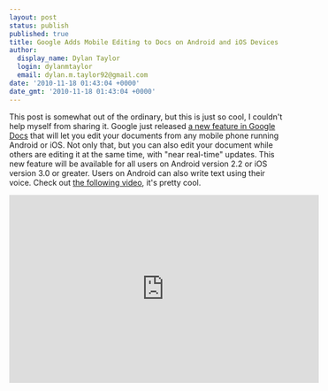 ```yaml
---
layout: post
status: publish
published: true
title: Google Adds Mobile Editing to Docs on Android and iOS Devices
author:
  display_name: Dylan Taylor
  login: dylanmtaylor
  email: dylan.m.taylor92@gmail.com
date: '2010-11-18 01:43:04 +0000'
date_gmt: '2010-11-18 01:43:04 +0000'
---
```

<p>This post is somewhat out of the ordinary, but this is just so cool, I couldn't help myself from sharing it. Google just released <a href="http://googlemobile.blogspot.com/2010/11/create-and-edit-your-google-docs-on-the.html">a new feature in Google Docs</a> that will let you edit your documents from any mobile phone running Android or iOS. Not only that, but you can also edit your document while others are editing it at the same time, with "near real-time" updates. This new feature will be available for all users on Android version 2.2 or iOS version 3.0 or greater. Users on Android can also write text using their voice. Check out <a href="http://www.youtube.com/watch?v=eAr5VoYdVBo&amp;hd=1">the following video</a>, it's pretty cool.</p>
<p><iframe title="YouTube video player" class="youtube-player" type="text/html" width="560" height="340" src="http://www.youtube.com/embed/eAr5VoYdVBo?rel=0&amp;hd=1" frameborder="0"></iframe></p>
